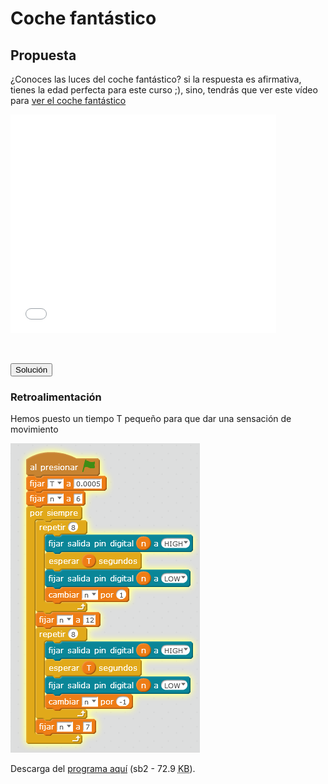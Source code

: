 
# Coche fantástico

## Propuesta

¿Conoces las luces del coche fantástico? si la respuesta es afirmativa, tienes la edad perfecta para este curso ;), sino, tendrás que ver este vídeo para [ver el coche fantástico](https://www.youtube.com/watch?v=oNeQi8-PXAU)

<iframe width="425" height="350" src="//www.youtube.com/embed/B9odWhGeLnE" frameborder="0"></iframe>

 

<script type="text/javascript">var feedback43_93text = "Solución";</script><input type="button" name="toggle-feedback-43_93" value="Solución" class="feedbackbutton" onclick="$exe.toggleFeedback(this,false);return false" />

### Retroalimentación

Hemos puesto un tiempo T pequeño para que dar una sensación de movimiento

<img src="img/cochefantastico.png" width="303" height="495" />

Descarga del [programa aquí](cochefantanstico.sb2) (sb2 - 72.9 <abbr lang="en" title="KiloBytes">KB</abbr>).

